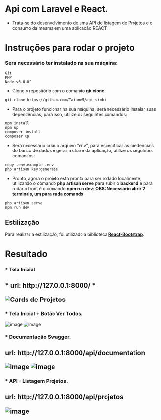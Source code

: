 # Api com Laravel e React.

- Trata-se do desenvolvimento de uma API de listagem de Projetos e o consumo da mesma em uma aplicação REACT.

# Instruções para rodar o projeto <a name="instrucoes"></a>

### Será necessário ter instalado na sua máquina:

```
Git
PHP
Node v6.0.0^
```

- Clone o repositório com o comando **git clone**:

```
git clone https://github.com/TaianeM/api-simbi
```

- Para o projeto funcionar na sua máquina, será necessário instalar suas dependências, para isso, utilize os seguintes comandos:

```
npm install
npm up
composer install
composer up
```

- Será necessário criar o arquivo "env", para especificar as credenciais do banco de dados e gerar a chave da aplicação, utilize os seguintes comandos:

```
copy .env.example .env 
php artisan key:generate
```

- Pronto, agora o projeto está pronto para ser rodado localmente, utilizando o comando **php artisan serve** para subir o **backend** e para rodar o front é o comando **npm run dev**:
**OBS: Necessário abrir 2 terminais, um para cada comando**

```
php artisan serve
npm run dev
```

## Estilização

Para realizar a estilização, foi utilizado a biblioteca [**React-Bootstrap**](https://react-bootstrap.netlify.app/).

# Resultado <a name="resultado"></a>

<h3>  * Tela Inicial </h3>
<h2> * url: http://127.0.0.1:8000/ *

![Cards de Projetos](https://github.com/TaianeM/api-simbi/assets/66003232/86efabbd-8c79-4fa1-8ab4-021655f32468)
 
<h3> * Tela Inicial + Botão Ver Todos. </h3>
 
![image](https://github.com/TaianeM/api-simbi/assets/66003232/bd716dc7-9128-483d-be5e-e0b725c412e3)
![image](https://github.com/TaianeM/api-simbi/assets/66003232/1c3f8f85-f45f-4c8e-9890-20f4555a5941)


<h3> * Documentação Swagger. </h3>
<h2> url: http://127.0.0.1:8000/api/documentation

![image](https://github.com/TaianeM/api-simbi/assets/66003232/a1ab66e3-b0ff-4dfc-a3f0-263fa7e9ff84)
![image](https://github.com/TaianeM/api-simbi/assets/66003232/48166eb6-6dd5-44e4-bc67-20c4078bcfd6)

<h3> * API - Listagem Projetos.
<h2> url: http://127.0.0.1:8000/api/projetos

![image](https://github.com/TaianeM/api-simbi/assets/66003232/55c01bf5-d6b3-4ff2-a6c3-35beec2302c4)



